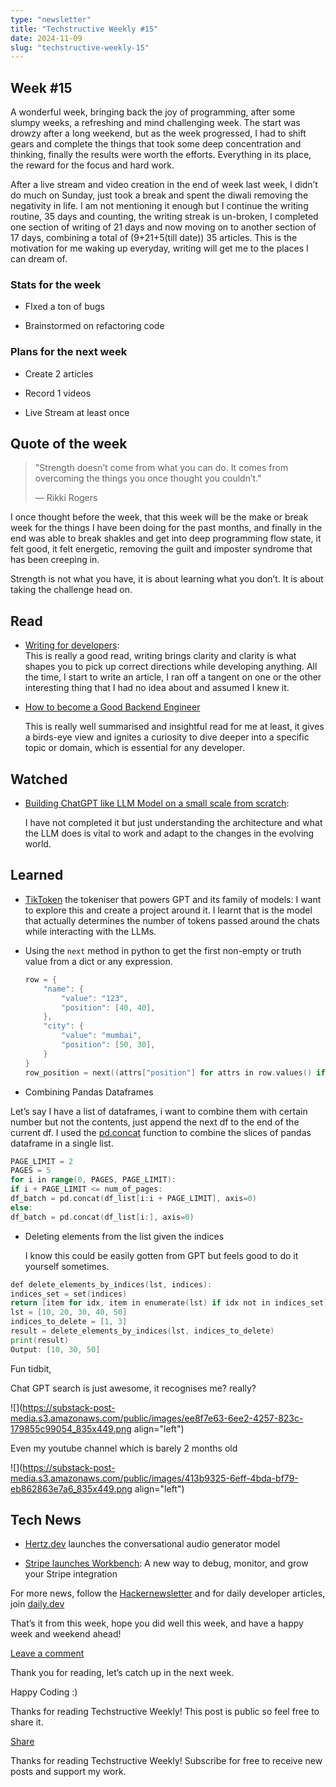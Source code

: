 ```yaml
---
type: "newsletter"
title: "Techstructive Weekly #15"
date: 2024-11-09
slug: "techstructive-weekly-15"
---
```


## Week #15

A wonderful week, bringing back the joy of programming, after some slumpy weeks, a refreshing and mind challenging week. The start was drowzy after a long weekend, but as the week progressed, I had to shift gears and complete the things that took some deep concentration and thinking, finally the results were worth the efforts. Everything in its place, the reward for the focus and hard work.

After a live stream and video creation in the end of week last week, I didn’t do much on Sunday, just took a break and spent the diwali removing the negativity in life. I am not mentioning it enough but I continue the writing routine, 35 days and counting, the writing streak is un-broken, I completed one section of writing of 21 days and now moving on to another section of 17 days, combining a total of (9+21+5(till date)) 35 articles. This is the motivation for me waking up everyday, writing will get me to the places I can dream of.

### Stats for the week

* FIxed a ton of bugs
    
* Brainstormed on refactoring code
    

### Plans for the next week

* Create 2 articles
    
* Record 1 videos
    
* Live Stream at least once
    

## Quote of the week

> "Strength doesn’t come from what you can do. It comes from overcoming the things you once thought you couldn’t."
> 
> — Rikki Rogers

I once thought before the week, that this week will be the make or break week for the things I have been doing for the past months, and finally in the end was able to break shakles and get into deep programming flow state, it felt good, it felt energetic, removing the guilt and imposter syndrome that has been creeping in.

Strength is not what you have, it is about learning what you don’t. It is about taking the challenge head on.

## Read

* [Writing for developers](https://rmoff.net/2023/07/19/blog-writing-for-developers/):  
    This is really a good read, writing brings clarity and clarity is what shapes you to pick up correct directions while developing anything. All the time, I start to write an article, I ran off a tangent on one or the other interesting thing that I had no idea about and assumed I knew it.
    
* [How to become a Good Backend Engineer](https://twitter.com/hnasr/status/1852537428227375482)
    
    This is really well summarised and insightful read for me at least, it gives a birds-eye view and ignites a curiosity to dive deeper into a specific topic or domain, which is essential for any developer.
    

## Watched

* [Building ChatGPT like LLM Model on a small scale from scratch](https://youtu.be/kCc8FmEb1nY?si=UV9hrQh2Uw8dc57Z):
    
    I have not completed it but just understanding the architecture and what the LLM does is vital to work and adapt to the changes in the evolving world.
    

## Learned

* [TikToken](https://github.com/openai/tiktoken) the tokeniser that powers GPT and its family of models: I want to explore this and create a project around it. I learnt that is the model that actually determines the number of tokens passed around the chats while interacting with the LLMs.
    
* Using the `next` method in python to get the first non-empty or truth value from a dict or any expression.
    
    ```go
    row = {
        "name": {
            "value": "123",
            "position": [40, 40],
        },
        "city": {
            "value": "mumbai",
            "position": [50, 30],
        }
    }
    row_position = next((attrs["position"] for attrs in row.values() if isinstance(attrs, dict) and attrs.get("value")), None)
    ```
    
* Combining Pandas Dataframes
    

Let’s say I have a list of dataframes, i want to combine them with certain number but not the contents, just append the next df to the end of the current df. I used the [pd.concat](https://pandas.pydata.org/docs/reference/api/pandas.concat.html) function to combine the slices of pandas dataframe in a single list.

```go
PAGE_LIMIT = 2
PAGES = 5
for i in range(0, PAGES, PAGE_LIMIT):
if i + PAGE_LIMIT <= num_of_pages:
df_batch = pd.concat(df_list[i:i + PAGE_LIMIT], axis=0)
else:
df_batch = pd.concat(df_list[i:], axis=0)
```

* Deleting elements from the list given the indices
    
    I know this could be easily gotten from GPT but feels good to do it yourself sometimes.
    

```go
def delete_elements_by_indices(lst, indices):
indices_set = set(indices)
return [item for idx, item in enumerate(lst) if idx not in indices_set]
lst = [10, 20, 30, 40, 50]
indices_to_delete = [1, 3]
result = delete_elements_by_indices(lst, indices_to_delete)
print(result)
Output: [10, 30, 50]
```

Fun tidbit,

Chat GPT search is just awesome, it recognises me? really?

![](https://substack-post-media.s3.amazonaws.com/public/images/ee8f7e63-6ee2-4257-823c-179855c99054_835x449.png align="left")

Even my youtube channel which is barely 2 months old

![](https://substack-post-media.s3.amazonaws.com/public/images/413b9325-6eff-4bda-bf79-eb862863e7a6_835x449.png align="left")

## Tech News

* [Hertz.dev](http://Hertz.dev) launches the conversational audio generator model
    
* [Stripe launches Workbench](https://stripe.com/blog/workbench-a-new-way-to-debug-monitor-and-grow-your-stripe-integration): A new way to debug, monitor, and grow your Stripe integration
    

For more news, follow the [Hackernewsletter](https://buttondown.com/hacker-newsletter/archive/hacker-newsletter-721) and for daily developer articles, join [daily.dev](http://daily.dev)

That’s it from this week, hope you did well this week, and have a happy week and weekend ahead!

[Leave a comment](https://techstructively.substack.com/p/techstructive-weekly-15/comments)

Thank you for reading, let’s catch up in the next week.

Happy Coding :)

Thanks for reading Techstructive Weekly! This post is public so feel free to share it.

[Share](https://techstructively.substack.com/p/techstructive-weekly-15?utm_source=substack&utm_medium=email&utm_content=share&action=share)

Thanks for reading Techstructive Weekly! Subscribe for free to receive new posts and support my work.
